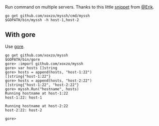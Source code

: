 Run command on multiple servers. Thanks to this little [snippet] from [@Erik](https://github.com/erikdubbelboer/).

```
go get github.com/xoxzo/myssh/cmd/myssh
$GOPATH/bin/myssh -h host-1,host-2
```

## With gore
Use [gore].

```
go get github.com/xoxzo/myssh
$GOPATH/bin/gore
gore> :import github.com/xoxzo/myssh
gore> var hosts []string
gore> hosts = append(hosts, "host-1:22")
[]string{"host-1:22"}
gore> hosts = append(hosts, "host-2:22")
[]string{"host-1:22", "host-2:22"}
gore> myssh.Run("hostname", hosts)
Running hostname at host-1:22
host-1:22: host-1

Running hostname at host-2:22
host-2:22: host-2

gore>
```

[gore]:https://github.com/motemen/gore
[snippet]:https://gist.github.com/erikdubbelboer/f62a109d8e8798a11eb89ed494491953
